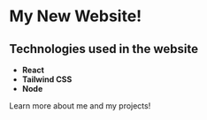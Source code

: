 # My New Website!

## Technologies used in the website

- **React** 
- **Tailwind CSS** 
- **Node** 

Learn more about me and my projects!

